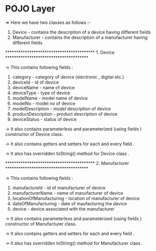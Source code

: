 # POJO Layer

=> Here we have two classes as follows :-

1. Device - contains the description of a device having different fields
2. Manufacturer - contains the description of a manufacturer having different fields


***************************************** 1. Device **************************************

-> This contains following fields :

 1. category           - category of device (electronic , digital etc.)
 2. deviceId           - id of device
 3. deviceName         - name of device
 4.	deviceType         - type of device
 5. modelName          - model name of device
 6. modelNo            - model no of device
 7. modelDescription   - model description of device
 8. productDescription - product description of device
 9. deviceStatus       - status of device



-> It also contains parameterless and parameterized (using fields ) constructor of Device class.

-> It also contains getters and setters for each and every field .

-> It also has overridden toString() method for Device class .



***************************************** 2. Manufacturer  **************************************

-> This contains following fields :

  1. manufactureId            -  id of manufacturer of device
  2. manufacturerName         -  name of manufacturer of device
  3. locationOfManufacturing  -  location of manufacturer of device
  4. dateOfManufacturing      -  date of maufacturing the device
  5. device                   -  device associated with the manufacturer
   


-> It also contains parameterless and parameterized (using fields ) constructor of Manufacturer  class.

-> It also contains getters and setters for each and every field .

-> It also has overridden toString() method for Manufacturer  class .
